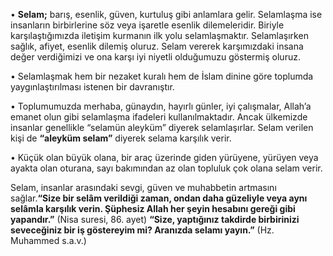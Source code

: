[//]: # (# Selamlaşma Adabı)

• **Selam;** barış, esenlik, güven, kurtuluş gibi anlamlara gelir. Selamlaşma ise insanların birbirlerine söz veya işaretle esenlik dilemeleridir. Biriyle karşılaştığımızda iletişim kurmanın ilk yolu selamlaşmaktır. Selamlaşırken sağlık, afiyet, esenlik dilemiş oluruz. Selam vererek karşımızdaki insana değer verdiğimizi ve ona karşı iyi niyetli olduğumuzu göstermiş oluruz.

• Selamlaşmak hem bir nezaket kuralı hem de İslam dinine göre toplumda yaygınlaştırılması istenen bir davranıştır.

• Toplumumuzda merhaba, günaydın, hayırlı günler, iyi çalışmalar, Allah’a emanet olun gibi selamlaşma ifadeleri kullanılmaktadır. Ancak ülkemizde insanlar genellikle “selamün aleyküm” diyerek selamlaşırlar. Selam verilen kişi de **“aleyküm selam”** diyerek selama karşılık verir.

• Küçük olan büyük olana, bir araç üzerinde giden yürüyene, yürüyen veya ayakta olan oturana, sayı bakımından az olan topluluk çok olana selam verir. 

Selam, insanlar arasındaki sevgi, güven ve muhabbetin artmasını sağlar.**“Size bir selâm verildiği zaman, ondan daha güzeliyle veya aynı selâmla karşılık verin. Şüphesiz Allah her şeyin hesabını gereği gibi yapandır.”** (Nisa suresi, 86. ayet) **“Size, yaptığınız takdirde birbirinizi seveceğiniz bir iş göstereyim mi? Aranızda selamı yayın.”** (Hz. Muhammed s.a.v.)
